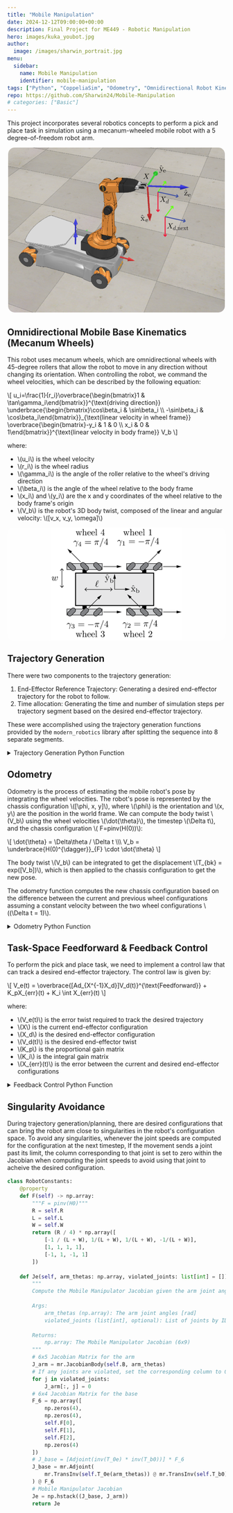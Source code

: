 ```yaml
---
title: "Mobile Manipulation"
date: 2024-12-12T09:00:00+00:00
description: Final Project for ME449 - Robotic Manipulation
hero: images/kuka_youbot.jpg
author:
  image: /images/sharwin_portrait.jpg
menu:
  sidebar:
    name: Mobile Manipulation
    identifier: mobile-manipulation
tags: ["Python", "CoppeliaSim", "Odometry", "Omnidirectional Robot Kinematics"]
repo: https://github.com/Sharwin24/Mobile-Manipulation
# categories: ["Basic"]
---
```


This project incorporates several robotics concepts to perform a pick and place task in simulation using a mecanum-wheeled mobile robot with a 5 degree-of-freedom robot arm.

<!-- ![Robot](robot.png) -->
<div align="center">
    <img src="robot.png" alt="Robot" style="border-radius: 15px;">
</div>

## Omnidirectional Mobile Base Kinematics (Mecanum Wheels)
This robot uses mecanum wheels, which are omnidirectional wheels with 45-degree rollers that allow the robot to move in any direction without changing its orientation. When controlling the robot, we command the wheel velocities, which can be described by the following equation:

<div style="overflow-x: auto; width: 100%;">
    \[
    u_i=\frac{1}{r_i}\overbrace{\begin{bmatrix}1 & \tan\gamma_i\end{bmatrix}}^{\text{driving direction}}
    \underbrace{\begin{bmatrix}\cos\beta_i & \sin\beta_i \\ -\sin\beta_i & \cos\beta_i\end{bmatrix}}_{\text{linear velocity in wheel frame}}
    \overbrace{\begin{bmatrix}-y_i & 1 & 0 \\ x_i & 0 & 1\end{bmatrix}}^{\text{linear velocity in body frame}} V_b
    \]
</div>

where:
- \\(u_i\\) is the wheel velocity
- \\(r_i\\) is the wheel radius
- \\(\gamma_i\\) is the angle of the roller relative to the wheel's driving direction
- \\(\beta_i\\) is the angle of the wheel relative to the body frame
- \\(x_i\\) and \\(y_i\\) are the x and y coordinates of the wheel relative to the body frame's origin
- \\(V_b\\) is the robot's 3D body twist, composed of the linear and angular velocity: \\([v_x, v_y, \omega]\\)

<!-- ![Mecanum Base](mecanum_base.png) -->
<div align="center" style="background-color: rgba(255, 255, 255, 0.3); border-radius: 15px;">
    <img src="mecanum_base.png" alt="Mecanum Base">
</div>

## Trajectory Generation
There were two components to the trajectory generation:

1. End-Effector Reference Trajectory: Generating a desired end-effector trajectory for the robot to follow.
2. Time allocation: Generating the time and number of simulation steps per trajectory segment based on the desired end-effector trajectory.

These were accomplished using the trajectory generation functions provided by the `modern_robotics` library after splitting the sequence into 8 separate segments.

<div>
  <details>
    <summary>Trajectory Generation Python Function</summary>

```python
dt = 0.01  # [s]
total_time = 10  # [s]
traj_1_time = 0.21 * total_time  # Initial -> Pick_Standoff
traj_2_time = 0.01 * total_time  # Pick_Standoff -> Cube_Initial
traj_3_time = 0.07 * total_time  # Cube_Initial -> Gripper Closed
traj_4_time = 0.21 * total_time  # Gripper Closed -> Pick_Standoff
traj_5_time = 0.21 * total_time  # Pick_Standoff -> Place_Standoff
traj_6_time = 0.01 * total_time  # Place_Standoff -> Cube_Final
traj_7_time = 0.07 * total_time  # Cube_Final -> Gripper Open
traj_8_time = 0.21 * total_time  # Gripper Open -> Place_Standoff
trajectory_time = np.array([
    traj_1_time, traj_2_time, traj_3_time, traj_4_time,
    traj_5_time, traj_6_time, traj_7_time, traj_8_time
])
# steps per trajectory segment
# traj_steps = int(total_time * num_reference_configs / dt)
traj_steps = [
    int(t * num_reference_configs / dt) for t in trajectory_time
]
# Apply transformations for the waypoints we'll need
pick_standoff_config = cube_initial_config @ standoff_config
place_standoff_config = cube_final_config @ standoff_config
pick_grasp_config = cube_initial_config @ ee_grasping_config
place_grasp_config = cube_final_config @ ee_grasping_config
# Gripper states for the trajectory
gripper_states = []
# Trajectory 1: Initial -> Pick_Standoff (Screw Trajectory)
gripper_states.extend([0] * traj_steps[0])
traj_1 = mr.ScrewTrajectory(
    ee_initial_config, pick_standoff_config, trajectory_time[0], traj_steps[0], method=3
)
# Trajectory 2: Pick_Standoff -> Cube_Initial (Cartesian Trajectory)
gripper_states.extend([0] * traj_steps[1])
traj_2 = mr.CartesianTrajectory(
    pick_standoff_config, pick_grasp_config, trajectory_time[1], traj_steps[1], method=3
)
# Trajectory 3: Cube_Initial -> Gripper Closed
gripper_states.extend([1] * traj_steps[2])
traj_3 = mr.ScrewTrajectory(
    pick_grasp_config, pick_grasp_config, trajectory_time[2], traj_steps[2], method=3
)
# Trajectory 4: Gripper Closed -> Pick_Standoff (Cartesian Trajectory)
gripper_states.extend([1] * traj_steps[3])
traj_4 = mr.CartesianTrajectory(
    pick_grasp_config, pick_standoff_config, trajectory_time[3], traj_steps[3], method=3
)
# Trajectory 5: Pick_Standoff -> Place_Standoff (Screw Trajectory)
gripper_states.extend([1] * traj_steps[4])
traj_5 = mr.ScrewTrajectory(
    pick_standoff_config, place_standoff_config, trajectory_time[4], traj_steps[4], method=3
)
# Trajectory 6: Place_Standoff -> Cube_Final (Cartesian Trajectory)
gripper_states.extend([1] * traj_steps[5])
traj_6 = mr.CartesianTrajectory(
    place_standoff_config, place_grasp_config, trajectory_time[5], traj_steps[5], method=3
)
# Trajectory 7: Cube_Final -> Gripper Open
gripper_states.extend([0] * traj_steps[6])
traj_7 = mr.ScrewTrajectory(
    place_grasp_config, place_grasp_config, trajectory_time[6], traj_steps[6], method=3
)
# Trajectory 8: Gripper Open -> Place_Standoff
gripper_states.extend([0] * traj_steps[7])
traj_8 = mr.CartesianTrajectory(
    place_grasp_config, place_standoff_config, trajectory_time[7], traj_steps[7], method=3
)
trajectory = np.concatenate(
    (traj_1, traj_2, traj_3, traj_4, traj_5, traj_6, traj_7, traj_8), axis=0
)
```
</details>
</div>

## Odometry
Odometry is the process of estimating the mobile robot's pose by integrating the wheel velocities. The robot's pose is represented by the chassis configuration \\([\phi, x, y]\\), where \\(\phi\\) is the orientation and \\(x, y\\) are the position in the world frame. We can compute the body twist \\(V_b\\) using the wheel velocities \\(\dot{\theta}\\), the timestep \\(\Delta t\\), and the chassis configuration \\( F=pinv(H(0))\\):

<div style="overflow-x: auto; width: 100%;">
\[
\dot{\theta} = \Delta\theta / \Delta t \\\
V_b = \underbrace{H(0)^{\dagger}}_{F} \cdot \dot{\theta}
\]
</div>

The body twist \\(V_b\\) can be integrated to get the displacement \\(T_{bk} = exp([V_b])\\), which is then applied to the chassis configuration to get the new pose.

The odometry function computes the new chassis configuration based on the difference between the current and previous wheel configurations assuming a constant velocity between the two wheel configurations \\((\Delta t = 1)\\).

<div>
  <details>
    <summary>Odometry Python Function</summary>

```python
def odometry(chassis_config: np.array, delta_wheel_config: np.array) -> np.array:
    """
    Using Odometry, a new chassis configuration is computed based on the
    difference between the current and the previous wheel configuration.

    Args:
        chassis_config (np.array): The current chassis configuration [phi, x, y]
        delta_wheel_config (np.array): The difference in wheel configuration

    Returns:
        np.array: The new chassis configuration [phi, x, y]
    """
    phi, x, y = chassis_config
    # delta_theta is the difference in wheel angles
    # Since we are assuming constant wheel speeds, dt = 1
    dt = 1  # Use actual timestep between wheel displacements for non-constant speeds
    theta_dot = delta_wheel_config / dt
    # Calculate the Body twist using the pinv(H0) and theta_dot
    V_b = RC.F @ theta_dot
    # Integrate to get the displacement: T_bk = exp([V_b6])
    V_b6 = np.array([0, 0, *V_b, 0])
    T_bk = mr.MatrixExp6(mr.VecTose3(V_b6))
    T_sk = RC.T_sb(phi, x, y) @ T_bk
    new_phi = np.arctan2(T_sk[1, 0], T_sk[0, 0])
    new_chassis_config = np.array([
        new_phi,
        T_sk[0, 3],
        T_sk[1, 3]
    ])
    return new_chassis_config
```
</details>
</div>

## Task-Space Feedforward & Feedback Control
To perform the pick and place task, we need to implement a control law that can track a desired end-effector trajectory. The control law is given by:

<div style="overflow-x: auto; width: 100%;">
\[
V_e(t) = \overbrace{[Ad_{X^{-1}X_d}]V_d(t)}^{\text{Feedforward}} + K_pX_{err}(t) + K_i \int X_{err}(t)
\]
</div>

where:
- \\(V_e(t)\\) is the error twist required to track the desired trajectory
- \\(X\\) is the current end-effector configuration
- \\(X_d\\) is the desired end-effector configuration
- \\(V_d(t)\\) is the desired end-effector twist
- \\(K_p\\) is the proportional gain matrix
- \\(K_i\\) is the integral gain matrix
- \\(X_{err}(t)\\) is the error between the current and desired end-effector configurations

<div>
  <details>
    <summary>Feedback Control Python Function</summary>

```python
def feedback_control(X, Xd, Xd_next, Kp, Ki, control_type: str = 'FF+PI', dt: float = 0.01) -> tuple:
    """
    Calculate the kinematic task-space feedforward plus feedback control law.
    V(t) = [Adjoint(inv(X)*Xd)]V_d(t) + Kp*X_err(t) + Ki*integral(X_err(t))
    Args:
        X (np.array): The current actual end-effector configuration (T_se)
        Xd (np.array): The current end-effector reference configuration (T_se,d)
        Xd_next (np.array): The end-effector reference configuration at the next timestep in the reference trajectory
        Kp (np.array): The Proportional gain matrix
        Ki (np.array): The Integral gain matrix
        control_type (str, optional): The type of simulation. Defaults to 'FF+PI'. ['FF+PI', 'P', 'PI']
        dt (float, optional): The timestep between reference trajectory configs. Defaults to 0.01.
    Returns:
        tuple: A tuple containing the twist V and the error X_err
    """
    X_err = mr.se3ToVec(mr.MatrixLog6(mr.TransInv(X) @ Xd))
    Vd = mr.se3ToVec((1/dt) * mr.MatrixLog6(mr.TransInv(Xd) @ Xd_next))
    if control_type == 'FF+PI':
        V = mr.Adjoint(mr.TransInv(X) @ Xd) @ Vd + (Kp @ X_err) + (Ki @ (X_err * dt))
    elif control_type == 'P':
        V = (Kp @ X_err)
    elif control_type == 'PI':
        V = (Kp @ X_err) + (Ki @ (X_err * dt))
    else:
        print(f'Invalid sim_type: {control_type}, using FF+PI')
        V = mr.Adjoint(mr.TransInv(X) @ Xd) @ Vd + (Kp @ X_err) + (Ki @ (X_err * dt))
    return V, X_err
```
</details>
</div>

## Singularity Avoidance
During trajectory generation/planning, there are desired configurations that can bring the robot arm close to singularities in the robot's configuration space. To avoid any singularities, whenever the joint speeds are computed for the configuration at the next timestep, If the movement sends a joint past its limit, the column corresponding to that joint is set to zero within the Jacobian when computing the joint speeds to avoid using that joint to acheive the desired configuration.

```python
class RobotConstants:
    @property
    def F(self) -> np.array:
        """F = pinv(H0)"""
        R = self.R
        L = self.L
        W = self.W
        return (R / 4) * np.array([
            [-1 / (L + W), 1/(L + W), 1/(L + W), -1/(L + W)],
            [1, 1, 1, 1],
            [-1, 1, -1, 1]
        ])

    def Je(self, arm_thetas: np.array, violated_joints: list[int] = []) -> np.array:
        """
        Compute the Mobile Manipulator Jacobian given the arm joint angles and the list of joints that break joint limits.

        Args:
            arm_thetas (np.array): The arm joint angles [rad]
            violated_joints (list[int], optional): List of joints by ID that are out of joint limits. Defaults to [].

        Returns:
            np.array: The Mobile Manipulator Jacobian (6x9)
        """
        # 6x5 Jacobian Matrix for the arm
        J_arm = mr.JacobianBody(self.B, arm_thetas)
        # If any joints are violated, set the corresponding column to 0
        for j in violated_joints:
            J_arm[:, j] = 0
        # 6x4 Jacobian Matrix for the base
        F_6 = np.array([
            np.zeros(4),
            np.zeros(4),
            self.F[0],
            self.F[1],
            self.F[2],
            np.zeros(4)
        ])
        # J_base = [Adjoint(inv(T_0e) * inv(T_b0))] * F_6
        J_base = mr.Adjoint(
            mr.TransInv(self.T_0e(arm_thetas)) @ mr.TransInv(self.T_b0)
        ) @ F_6
        # Mobile Manipulator Jacobian
        Je = np.hstack((J_base, J_arm))
        return Je
```
